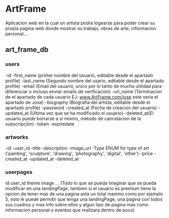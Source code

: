 # ArtFrame
Aplicacion web en la cual un artista podra logearse para poder crear su propia pagina web donde mostrar su trabajo, obras de arte, informacion personal....


## art_frame_db

### users

-id
-first_name (primer nombre del usuario, editable desde el apartado profile)
-last_name (Segundo nombre del usario, editable desde el apartado profile)
-email (Email del usuario, unico por lo tanto de mucha utilidad para diferenciar o incluso enviar emails de verificación)
-url_name (Terminacion de el apartado de cada usuario EJ: www.ArtFrame.com/jose este seria el apartado de Jose)
-biography (Biografia del artista, editable desde el apartado profile)
-password
-created_at (Fecha de creacion del usuario)
-updated_at (Ultima vez que se ha modificado el usuario)
-deleted_at(El usuario puede borrarse a si mismo, metodo de cancelacion de la subscripción)
-token
-expiredate

### artworks

-id
-user_id
-title
-description
-image_url
-Type ENUM for type of art ('painting', 'sculpture', 'drawing', 'photography', 'digital', 'other')
-price
-created_at
-updated_at
-deleted_at

### userpages

id
user_id
theme
image
... (Todo lo que se pueda imaginar que se pueda modificar en una landingPage, tambien si el usuario es premium tiene la opcion de tener mas de una pagina asta un total maximo como por ejemplo 5, esto le puede permitir que tenga una landingPage, una pagina con todos sus cuadros y mas info sobre ellos y algun tipo de pagina mas como informacion personal o eventos que realizara dentro de poco)